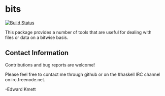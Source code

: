 bits
=====

[![Build Status](https://secure.travis-ci.org/analytics/bits.png)](http://travis-ci.org/analytics/bits)

This package provides a number of tools that are useful for dealing with files or data on a bitwise basis.

Contact Information
-------------------

Contributions and bug reports are welcome!

Please feel free to contact me through github or on the #haskell IRC channel on irc.freenode.net.

-Edward Kmett
